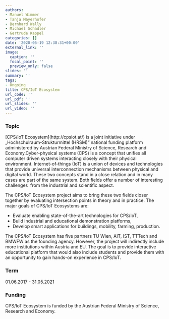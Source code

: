 ```yaml
---
authors:
- Manuel Wimmer
- Tanja Mayerhofer
- Bernhard Wally
- Michael Schadler
- Gertrude Kappel
categories: []
date: '2020-05-19 12:38:31+00:00'
external_link: ''
image:
  caption: ''
  focal_point: ''
  preview_only: false
slides: ''
summary: ''
tags:
- Ongoing
title: CPS/IoT Ecosystem
url_code: ''
url_pdf: ''
url_slides: ''
url_video: ''
---
```


### Topic

<div class="ht-content"><p>[CPS/IoT Ecosystem](http://cpsiot.at/) is a joint initiative under „Hochschulraum-Strukturmittel (HRSM)“ national funding platform administered by Austrian Federal Ministry of Science, Research and Economy.Cyber-physical systems (CPS) is a concept that unifies all computer driven systems interacting closely with their physical environment. Internet-of-things (IoT) is a union of devices and technologies that provide universal interconnection mechanisms between physical and digital world. These two concepts stand in a close relation and in many cases are part of the same system. Both fields offer a number of interesting challenges&nbsp; from the industrial and scientific aspect.</p><p>The CPS/IoT Ecosystem project aims to bring these two fields closer together by evaluating intersection points in theory and in practice. The major goals of CPS/IoT Ecosystems are:</p><ul><li>Evaluate enabling state-of-the-art technologies for CPS/IoT,</li><li>Build industrial and educational demonstration platforms,</li><li>Develop smart applications for buildings, mobility, farming, production.</li></ul><p>The CPS/IoT Ecosystem has five partners TU Wien, AIT, IST, TTTech and BMWFW as the founding agency. However, the project will indirectly include more institutions within Austria and EU. The goal is to provide interactive educational platform that would also include students and provide them with an opportunity to gain hands-on experience in CPS/IoT.</p></div>

### Term

01.06.2017 - 31.05.2021

### Funding

CPS/IoT Ecosystem is funded by the Austrian Federal Ministry of Science, Research and Economy.

